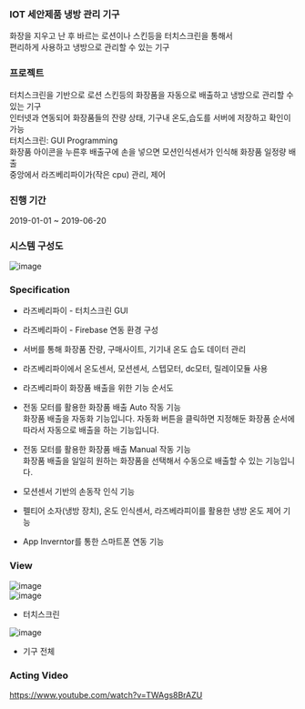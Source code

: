 ### IOT 세안제품 냉방 관리 기구

화장을 지우고 난 후 바르는 로션이나 스킨등을 터치스크린을 통해서  
편리하게 사용하고 냉방으로 관리할 수 있는 기구  

### 프로젝트

터치스크린을 기반으로 로션 스킨등의 화장품을 자동으로 배출하고 냉방으로 관리할 수 있는 기구  
인터넷과 연동되어 화장품들의 잔량 상태, 기구내 온도,습도를 서버에 저장하고 확인이 가능  
터치스크린: GUI Programming  
화장품 아이콘을 누른후 배출구에 손을 넣으면 모션인식센서가 인식해 화장품 일정량 배출  
중앙에서 라즈베리파이가(작은 cpu) 관리, 제어  

### 진행 기간
2019-01-01 ~ 2019-06-20

### 시스템 구성도    
![image](https://user-images.githubusercontent.com/44837403/181682203-4755cea7-d3ca-41c8-9207-6120e32bfb4f.png)

### Specification  

- 라즈베리파이 - 터치스크린 GUI

- 라즈베리파이 - Firebase 연동 환경 구성

- 서버를 통해 화장품 잔량, 구매사이트, 기기내 온도 습도 데이터 관리

- 라즈베리파이에서 온도센서, 모션센서, 스텝모터, dc모터, 릴레이모듈 사용

- 라즈베리파이 화장품 배출을 위한 기능 순서도

- 전동 모터를 활용한 화장품 배출 Auto 작동 기능  
 화장품 배출을 자동화 기능입니다. 자동화 버튼을 클릭하면 지정해둔 화장품 순서에 따라서 자동으로 배출을 하는 기능입니다.

- 전동 모터를 활용한 화장품 배출 Manual 작동 기능  
화장품 배출을 일일히 원하는 화장품을 선택해서 수동으로 배출할 수 있는 기능입니다.
 
- 모션센서 기반의 손동작 인식 기능

- 펠티어 소자(냉방 장치), 온도 인식센서, 라즈베라피이를 활용한 냉방 온도 제어 기능

- App Inverntor를 통한 스마트폰 연동 기능

### View

![image](https://user-images.githubusercontent.com/44837403/181682268-889ba94b-9022-44ba-bf44-3c70d97f160e.png)  
![image](https://user-images.githubusercontent.com/44837403/181682353-b304aa82-f8bd-4531-8d7a-e8a4a683c7db.png)  
- 터치스크린

![image](https://user-images.githubusercontent.com/44837403/181682420-61e5ec17-2447-41f8-abf7-2635beec2656.png)  
- 기구 전체

### Acting Video
https://www.youtube.com/watch?v=TWAgs8BrAZU
